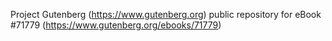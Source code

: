 Project Gutenberg (https://www.gutenberg.org) public repository
for eBook #71779 (https://www.gutenberg.org/ebooks/71779)
